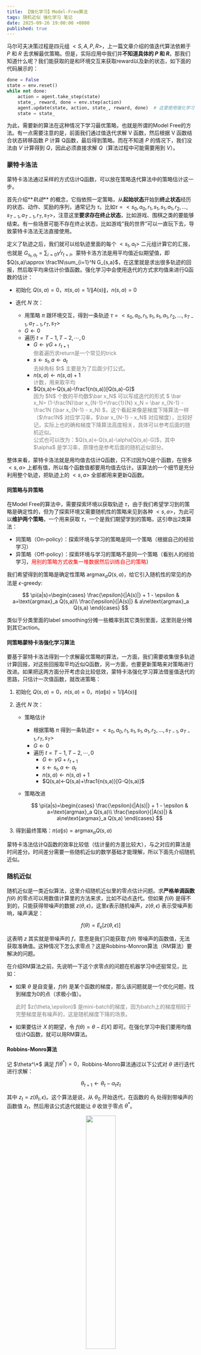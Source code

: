 ```yaml
---
title: 【强化学习】Model-Free算法
tags: 随机近似 强化学习 笔记
date: 2025-09-26 19:00:00 +0800
published: true
---
```


马尔可夫决策过程是四元组 $<S,A,P,R>$，上一篇文章介绍的值迭代算法依赖于 $P$ 和 $R$ 去求解最优策略。但是，实际应用中我们并**不知道具体的 $P$ 和 $R$**。那我们知道什么呢？我们能获取的是和环境交互来获取reward以及新的状态，如下面的代码展示的：

```python
done = False
state = env.reset()
while not done:
    action = agent.take_step(state)
    state_, reward, done = env.step(action)
    agent.update(state, action, state_, reward, done)  # 这里使用强化学习算法
    state = state_
```

为此，需要新的算法在这种情况下学习最优策略，也就是所谓的Model Free的方法。有一点需要注意的是，前面我们通过值迭代求解 V 函数，然后根据 V 函数结合状态转移函数 $P$ 计算 Q函数，最后得到策略。而在不知道 $P$ 的情况下，我们没法由 $V$ 计算得到 $Q$，因此必须直接求解 $Q$（算法过程中可能需要用到 $V$）。


### 蒙特卡洛法

蒙特卡洛法通过采样的方式估计Q函数，可以放在策略迭代算法中的策略估计这一步。

首先介绍**_轨迹_** 的概念，它指依照一定策略，从**起始状态**开始到**终止状态**经历的状态、动作、奖励的序列，通常记为 $\tau$。比如$\tau=<s_0,a_0,r_1, s_1,s_1,a_1,r_2,..., s_{T-1},a_{T-1},r_T,s_T>$，注意这里**要求存在终止状态**，比如游戏、围棋之类的要能够结束。有一些场景可能不存在终止状态，比如游戏“我的世界”可以一直玩下去，导致蒙特卡洛法无法直接使用。

定义了轨迹之后，我们就可以给轨迹里面的每个 $<s_t, a_t>$ 二元组计算它的汇报，也就是 $G_{s_t,a_t}=\sum_{i=0} \gamma^i r_{t+i}$。蒙特卡洛方法是用平均值近似期望值，即 $Q(s,a)\approx \frac1N\sum_{i=1}^N G_{s,a}$，在这里就是求出很多轨迹的回报，然后取平均来估计价值函数。强化学习中会使用迭代的方式求均值来进行Q函数的估计：

- 初始化 $Q(s,a)=0$，$\pi(s,a)=1/\|A(s)\|$，$n(s,a)=0$

- 迭代 $N$ 次：
    - 用策略 $\pi$ 跟环境交互，得到一条轨迹 $\tau=<s_0,a_0,r_1, s_1,s_1,a_1,r_2,..., s_{T-1},a_{T-1},r_T,s_T>$
    - $G\leftarrow 0$
    - 遍历 $t = T-1,T-2, \cdots,0$
        - $G\leftarrow \gamma G+r_{t+1}$
            <div style="color:gray;">
            倒着遍历求return是一个常见的trick
            </div>
        - $s\leftarrow s_t, a\leftarrow a_t$
            <div style="color:gray;">
            去掉角标 $t$ 主要是为了后面少打公式。
            </div>
        - $n(s,a)\leftarrow n(s,a)+1$
            <div style="color:gray;">
            计数，用来取平均
            </div>
        - $Q(s,a)←Q(s,a)-\frac1{n(s,a)}[Q(s,a)-G]$
            <div style="color:gray;">
            因为 $N$ 个数的平均数$\bar x_N$ 可以写成迭代的形式 $
                \bar x_N= (1-\frac1N)\bar x_{N-1}+\frac{1}{N} x_N
                        = \bar x_{N-1} - \frac1N (\bar x_{N-1} - x_N)
                $，这个看起来像是梯度下降算法一样（$\frac1N$ 对应学习率，$\bar x_{N-1} - x_N$ 对应梯度），比较好记，实际上也的确和梯度下降算法高度相关，具体可以参考后面的随机近似。
            </div>
            <div style="color:gray;">
            公式也可以改为：$Q(s,a)←Q(s,a)-\alpha[Q(s,a)-G]$，其中 $\alpha$ 是学习率，原理也是参考后面的随机近似部分。
            </div>

整体来看，蒙特卡洛法就是用均值去估计Q函数，只不过因为Q是个函数，在很多 $<s,a>$ 上都有值，所以每个函数值都要用均值去估计。该算法的一个细节是充分利用整个轨迹，把轨迹上的 $<s,a>$ 全部都用来更新Q函数。


#### 同策略与异策略

在Model Free的算法中，需要探索环境以获取轨迹 $\tau$，由于我们希望学习到的策略是确定性的，但为了探索环境又需要随机性的策略来见到各种 $<s,a>$，为此可以**维护两个策略**，一个用来获取 $\tau$，一个是我们期望学到的策略，这引申出2类算法：

- 同策略（On-policy）：探索环境与学习的策略是同一个策略（根据自己的经验学习）
- 异策略（Off-policy）：探索环境与学习的策略不是同一个策略（看别人的经验学习，<span style="color: red;">用别的策略方式收集一堆数据然后训练自己的策略</span>）

我们希望得到的策略是确定性策略 $\text{argmax}_a Q(s,a)$，给它引入随机性的常见的办法是 $\epsilon$-greedy:

$$
\pi(a|s)=\begin{cases}
\frac{\epsilon}{|A(s)|} + 1 - \epsilon & a=\text{argmax}_a Q(s,a)\\
\frac{\epsilon}{|A(s)|} & a\ne\text{argmax}_a Q(s,a)
\end{cases} 
$$

类似于分类里面的label smoothing分摊一些概率到其它类别里面，这里则是分摊到其它action。


#### 同策略蒙特卡洛强化学习算法

要基于蒙特卡洛法得到一个求解最优策略的算法，一方面，我们需要收集很多轨迹计算回报，对这些回报取平均近似Q函数，另一方面，也要更新策略来对策略进行改进。如果把这两方面分开考虑会比较低效，蒙特卡洛强化学习算法借鉴值迭代的思路，只估计一次值函数，就改进策略：

1. 初始化 $Q(s,a)=0$，$n(s,a)=0$，$\pi(a\|s)=1/\|A(s)\|$

2. 迭代 $N$ 次：
    - 策略估计
        - 根据策略 $\pi$ 得到一条轨迹$\tau=<s_0,a_0,r_1, s_1,s_1,a_1,r_2,..., s_{T-1},a_{T-1},r_T,s_T>$
        - $G\leftarrow 0$
        - 遍历 $t = T-1,T-2, \cdots,0$
            - $G\leftarrow \gamma G+r_{t+1}$
            - $s\leftarrow s_t, a\leftarrow a_t$
            - $n(s,a)\leftarrow n(s,a)+1$
            - $Q(s,a)←Q(s,a)+\frac1{n(s,a)}[G-Q(s,a)]$
    - 策略改进

        $$
        \pi(a|s)=\begin{cases}
        \frac{\epsilon}{|A(s)|} + 1 - \epsilon & a=\text{argmax}_a Q(s,a)\\
        \frac{\epsilon}{|A(s)|} & a\ne\text{argmax}_a Q(s,a)
        \end{cases} 
        $$

3. 得到最终策略：$\pi(a\|s)=\text{argmax}_a Q(s,a)$

蒙特卡洛法估计Q函数的效率比较低（估计量的方差比较大），与之对应的算法是时间差分。时间差分需要一些随机近似的数学基础才能理解，所以下面先介绍随机近似。


### 随机近似

随机近似是一类近似算法，这里介绍随机近似里的零点估计问题。求**严格单调函数** $f(\theta)$ 的零点可以用数值计算里的方法来求，比如不动点迭代。但如果 $f(\theta)$ 是得不到的，只能获得带噪声的数据 $z(\theta,\epsilon)$，这里$\epsilon$表示随机噪声，$z(\theta,\epsilon)$ 表示受噪声影响，噪声满足：

$$
f(\theta)=E_{\epsilon}[z(\theta,\epsilon)]
$$

这表明 $z$ 其实就是带噪声的 $f$，意思是我们只能获取 $f(\theta)$ 带噪声的函数值，无法获取准确值。这种情况下怎么求零点？这是Robbins-Monron算法（RM算法）要解决的问题。

在介绍RM算法之前，先说明一下这个求零点的问题在机器学习中还挺常见，比如：

- 如果 $\theta$ 是自变量，$f(\theta)$ 是某个函数的梯度，那么该问题就是一个优化问题，找到梯度为0的点（求极小值）。
    <div style="color:gray;">
    此时 $z(\theta,\epsilon)$ 是mini-batch的梯度，因为batch上的梯度相较于完整梯度是有噪声的，这是随机梯度下降的场景。
    </div>

- 如果要估计 $X$ 的期望，令 $f(\theta)=\theta-E[X]$ 即可。在强化学习中我们要用均值估计Q函数，就可以用RM算法。

#### Robbins-Monro算法

记 $\theta^\*$ 满足 $f(\theta^*)=0$，Robbins-Monro算法通过以下公式对 $\theta$ 进行迭代进行求解：

$$
\theta_{t+1}\leftarrow \theta_t-\alpha_tz_t
$$

其中 $z_t=z(\theta_t,\epsilon)$。这个算法是说，从 $\theta_0$ 开始迭代，在函数的 $\theta_t$ 处得到带噪声的函数值 $z_t$，然后用该公式迭代就能让 $\theta$ 收敛于零点 $\theta^*$。

<div align=center>
<img src="../../../assets/images/posts/2025-09-26/rm.png" width="40%" />
</div>

怎么理解这个算法呢？如上图所示（图中的 $w$ 对应这里的 $\theta$），如果 $z>0$，由于 $f$ 单调递增，就该让 $\theta$ 减去 $z$ 变小一点才能使 $f(\theta)$ 接近0；如果 $z<0$，就该减去 $z$ 让 $\theta$ 大一点。总之就是减 $z$，前面再乘以学习率控制调整的幅度。

RM算法只有在**一定条件下**能依概率收敛到零点（证明可以参考[《强化学习的数学原理》](https://github.com/MathFoundationRL/Book-Mathematical-Foundation-of-Reinforcement-Learning)），下面是需要满足的条件：
- $f(\theta)$ 严格单调递增，且导数不能为正无穷
- $z(\theta,\epsilon)$ 有界
    <div style="color:gray;">
    就是噪声不能离谱
    </div>
- $\alpha_t$需要满足：
    $$
    \sum\limits_{t=1}^{\infty}\alpha_t = \infty,
    \sum\limits_{t=1}^{\infty}\alpha^2_t = 0
    \notag
    $$
    <div style="color:gray;">
    学习率的一阶和无穷大，保证了步长不要收敛太快；二阶和有限，保证了步长足够小，最终收敛。
    </div>

一般学习率设为常量是很常见的，虽然常量学习率不满足上面的条件，但是设置一个比较小的学习率最后是在收敛的附近震荡，也能达到不错的结果，所以无需担心，各种学习率的scheduler也能用。
{:.info}

#### RM算法估计均值

要估计均值，可以转换为零点估计问题，令 $f(\theta)=\theta-E[X]$ 即可，这显然是单调递增的，满足前面的条件。每次观测到一个$x_t$，那么$z_t=\theta_t-x_t$。套上RM算法的公式：

$$
\theta_{t+1} \leftarrow \theta_t - \alpha_t(\theta_t - x_t)
$$

可以看出这个和前面的蒙特卡洛估计的公式很类似，这就解释了前面为什么说可以把 $\frac1{n(s,a)}$ 换成固定的学习率。

### 时间差分算法

介绍了RM算法之后，就可以回到强化学习的场景介绍Time difference（TD）算法了，时间差分比蒙特卡洛收敛更快。

#### TD

考虑轨迹$<s, a, r, s', a',\cdots>$，时间差分**使用$r+\gamma V(s')$来近似回报 $G$**，由于估计的过程中用到了 $V$ 自身，因此说TD是bootstrap的。TD的更新公式是：

$$
V(s)\leftarrow V(s)-\alpha[V(s) - (r + \gamma V(s'))]
$$

这里 $r+\gamma V(s')$ 称为**_TD Target_**，$r+\gamma V(s') - V(s)$称为**_TD Error_**，即实际值与期望的值的差。这个公式其实就是前面RM算法估计均值的公式。

#### MC与TD的对比

时间差分（TD）和蒙特卡洛（MC）都是用来估计期望的，二者的直观的区别是什么？从公式上看，唯一的区别是一个用真实的 $G$，一个用 $r+\gamma V(s')$。这个差异的具体效果可以从一个例子来理解（来源于[distill博客](https://distill.pub/2019/paths-perspective-on-value-learning/)）：

<div align=center>
<img src="../../../assets/images/posts/2025-09-26/td_mc.png" width="95%" />
</div>

* 上图左半部分是蒙特卡洛法，右半边是时间差分
* 模型一开始走完了一条轨迹（<span style="color:blue;">深蓝色轨迹</span>），更新轨迹上的V函数值。这个时候TD和MC没有区别
* 在走第二条轨迹的时候（<span style="color:orange;">橙色轨迹</span>）
    * 其中状态 $s'$ 和第一条轨迹重合了（上图所示的<span style="color:lightblue;">浅蓝色交叉点</span>），那么在两条轨迹中 $s'$ 的前面状态 $s$ 的更新上，**MC只用到它在的一条轨迹；而TD把两条都用到了，因为它用的是 $r+\gamma V(s')$，而 $ V(s')$ 已经用2条轨迹更新了**，所以这样来看TD更充分地利用了收集的轨迹。对应到图中就是时间差分的<span style="color:lightblue;">浅蓝色顶点</span>更多，表明这些顶点上的值函数都用了两条轨迹估计而不是一条。

TD使用bootstrap的方式作为TD Target，可以每走一步就更新，MC是必须走完一条轨迹得到 $G$ 才更新，二者的折中是走n步来近似 $G$，也就得到了n步TD方法，叫**_TD(n)_**，用 $r_0 + \gamma r_1 + \cdots +\gamma^n r_n+\gamma^{n+1}V(s_{n+1})$ 近似 $G$。

最后对比一下TD和MC：
- TD是每一步都能更新 $v$，更灵活；MC必须经过一条轨迹才能更新，二者的折中是TD(n)
- TD是高偏差低方差的（如果不倒着遍历轨迹，前期Q函数不准会带来偏差）；MC是无偏高方差的，TD(n)是二者的折中
- TD不需要轨迹能终止；MC必须要求能终止

TD一般比MC收敛更快，而且更灵活，在强化学习中更常见，后续的算法全部基于TD。二者的折中TD(n)是更好的，近些年的深度学习算法则是TD(n)使用更多。


### Model-Free算法

前面介绍了时间差分算法，这一部分介绍完整的基于时间差分的Model Free强化学习算法。

#### Sarsa

Sarsa算法流程如下：

1. 初始化 $Q(s,a)=0$
2. 迭代 $N$ 次：
    - 更新策略 $\pi$（通常使用 $\epsilon$-greedy策略）
    - 在状态 $s$ 根据策略采取行为 $a$，获得奖励 $r$，到达状态 $s'$，**然后再采取行为 $a'$**
        <div style="color:gray;">
        这里依次出现了 $s,a,r,s',a'$，所以这个算法叫Sarsa。。。
        </div>
    - $Q(s,a)\leftarrow Q(s,a)-\alpha[Q(s,a)-[\textcolor{red}{r+\gamma Q(s',a')}]]$
    - $s←s'$
3. 得到策略 $\pi(s)\leftarrow \text{argmax}_a Q(s,a)$

Sarsa用了 $r+\gamma Q(s',a')$ 作为 $G$ 的估计（TD Target），正确的TD Target应该是 $r+\gamma V(s')$，为什么Sarsa这么做？注意到 $V(s')$ 其实是 $Q(s',a)$ 的期望，所以Sarsa是用随机变量代替了它的期望，这是一个方差比较大的估计，在策略稳定的情况下是可以的，策略要满足GLIE条件（$\epsilon$ 要逐渐减小到0）才能收敛。

#### Expected Sarsa

Expected Sarsa算法是Sarsa算法的改进，流程如下：

1. 初始化 $Q(s,a)=0$
2. 迭代 $N$ 次：
    - 更新策略 $\pi$（通常使用 $\epsilon$-greedy策略）
    - 在状态 $s$ 采取行为 $a$，获得奖励 $r$，到达状态 $s'$
    - $Q(s,a)\leftarrow Q(s,a)-\alpha[Q(s,a)-[\textcolor{red}{r+\gamma E_{a\sim \pi(\cdot\|s')}[Q(s',a)]}]]$
    - $s←s'$
3. 得到策略 $\pi(s)\leftarrow \text{argmax}_a Q(s,a)$

这显然是一个比Sarsa更合理的方案，和Sarsa的区别是它本质上在用RM算法估计下面的均值：

$$
Q(s,a)=E_{s'\sim p(\cdot |s)}[r+\gamma V(s')]
$$

同样是估计一步就进行策略改进。

#### Q-learning算法

最优策略的Q函数满足：

$$
Q^*(s,a)=E_{s'\sim p(\cdot |s,a)}[r+\gamma\ \max_a Q(s',a)]
$$

如果**直接用RM算法估计这个均值**可以得到迭代的公式是：

$$
Q(s,a)\leftarrow Q(s,a)-\alpha[Q(s,a)-[r+\gamma \max\limits_aQ^\textcolor{red}{*}(s',a)]]
$$

但是 $Q^\textcolor{red}{*}(s,a)$ 我们不知道，把它替换为 $Q(s,a)$ 就可以得到Q-Learning方法：

1. 初始化$Q(s,a)=0$
2. 迭代$N$次：
    - 更新策略 $\pi$（通常使用 $\epsilon$-greedy策略）
    - 在状态 $s$ 根据策略采取行为 $a$，获得奖励 $r$，到达状态 $s'$
    - $Q(s,a)\leftarrow Q(s,a)-\alpha[Q(s,a)-[\textcolor{red}{r+\gamma \max\limits_aQ(s',a)}]]$
    - $s\leftarrow s'$
3. 得到策略$\pi(s)\leftarrow \text{argmax}_a Q(s,a)$

为什么这样做是合理的？其实正常的推导是考虑Bellman最优性方程，从求不动点的角度去证明Q-Learning的收敛性。不过这里我从RM算法的角度去说应该会直观一点，可以体现出Q-Learning想直接近似最优Q函数。随着训练进行，$\|Q(s,a)-Q^\*(s, a)\|$。如果每个状态访问无数次，Q-Learning算法的Q函数能依概率收敛于最优Q函数，但是实践中无法做到，Q-Learning有明显的bias。

Q-Learning的主要优点是它是Off-Policy的，更灵活。**因为Q-Learning希望近似的是最优Q函数，而Sarsa希望近似的是当前策略的Q函数**。相比之下Sarsa是On-policy的算法，因为它要用 $Q(s', a')$ 近似 $V(s')=E_{a'\sim \pi(\cdot\|s')}[Q(s',a')]$，这是当前策略分布上的期望，如果换一个策略这个近似就不成立。另外，虽然这里介绍算法的顺序是先介绍Sarsa、Expected Sarsa、Q-Learning，但实际上Q-Learning是最先提出的（1989年），Sarsa是后提出的（似乎是1994年？），最后才是Expected Sarsa。

Q-Learning虽然有Off-policy的优点，但是它的一个大问题是会高估（**_maximization bias_**），导致最终学到的策略比较激进。因为虽然我们是直接用RM算法估计Bellman最优性方程，但是我们没有获得随机变量的真实值，而是用bootstrap近似的，这个操作引入了偏差，导致后续的基于Q-Learning的深度强化学习算法DQN也存在高估问题。一种解决办法是使用[Double Q-Learning](https://proceedings.neurips.cc/paper_files/paper/2010/file/091d584fced301b442654dd8c23b3fc9-Paper.pdf)算法，这个算法在深度学习时代也有用（Double DQN）。

#### Double Q-Learning算法

Double Q-Learning维护两个Q函数 $Q_1$ 和 $Q_2$，并互相使用对方的值计算TD Target来更新自己：

1. 初始化 $Q_1(s,a)=0，Q_2(s,a)=0$
2. 迭代 $N$ 次：
    - 更新策略 $π$ 为基于 $Q_1(s,a)+Q_2(s,a)$ 的ϵ-greedy策略
    - 在状态 $s$ 根据策略 $π$ 采取行为 $a$，获得奖励 $r$，到达状态 $s'$
    - 以0.5的概率：

        $$
        \begin{aligned}
        a_∗ &← \text{argmax}_aQ_1(s',a) \\\
        Q_1(s,a) &← Q_1(s,a)−α[Q_1(s,a)−[r+γQ_2(s',a_*)]]
        \end{aligned}
        $$

        否则：

        $$
        \begin{aligned}
        a_∗ &← \text{argmax}_aQ_2(s',a) \\
        Q_2(s,a) &← Q_2(s,a)−α[Q_2(s,a)−[r+γQ_1(s',a_*)]]
        \end{aligned}
        $$

    - $s\leftarrow s'$
3. 得到策略 $π(s)← \text{argmax}_a[Q_1(s,a)+Q_2(s,a)]$

算法中2个Q函数使用了不同的数据进行训练，用对方的Q函数取max不容易高估，因为两个函数一起高估的概率比较低（毕竟用的不同数据训练）。不过Double Q-Learning似乎也是有偏的？要直接近似最优值函数还是比较难的，只不过没有高估问题了。


### 总结

总结一下从策略迭代发展到Q-learnig涉及到的思想：
- 直接求解Bellman最优性方程，这在值迭代和Q-Learning都有体现
- 策略估计只迭代一次，在值迭代以及各种Model-Free算法中都有体现
- 使用bootstrap的方式减小估计 $G$ 的方差，同时允许每一步都进行更新

最后，综合来看这些Model-Free算法，其实都是通过一定的策略去收集类似于 $<s, a, r, s'>$ 的数据更新Q函数。在深度强化学习中，这些数据就是神经网络的训练数据，用来计算loss和反向传播，从这个角度理解其实深度强化学习比这里的内容更简单，只是相较于监督学习多了个自行收集数据的过程（叫rollout），而且深度强化学习完全没有理论证明。